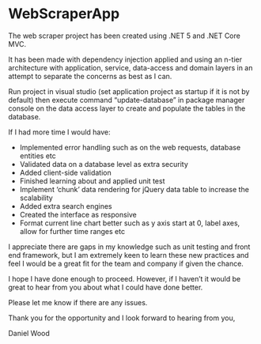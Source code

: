 # WebScraperApp

The web scraper project has been created using .NET 5 and .NET Core MVC. 

It has been made with dependency injection applied and using an n-tier architecture with application, service, data-access and domain layers in an attempt to separate the concerns as best as I can.

Run project in visual studio (set application project as startup if it is not by default) then execute command “update-database” in package manager console on the data access layer to create and populate the tables in the database.

If I had more time I would have:

- Implemented error handling such as on the web requests, database entities etc
-	Validated data on a database level as extra security
-	Added client-side validation
-	Finished learning about and applied unit test
-	Implement ‘chunk’ data rendering for jQuery data table to increase the scalability
-	Added extra search engines
-	Created the interface as responsive
-	Format current line chart better such as y axis start at 0, label axes, allow for further time ranges etc

I appreciate there are gaps in my knowledge such as unit testing and front end framework, but I am extremely keen to learn these new practices and feel I would be a great fit for the team and company if given the chance.

I hope I have done enough to proceed. However, if I haven’t it would be great to hear from you about what I could have done better.

Please let me know if there are any issues.

Thank you for the opportunity and I look forward to hearing from you,

Daniel Wood
